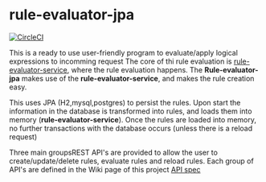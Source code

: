 # rule-evaluator-jpa

[![CircleCI](https://circleci.com/gh/dfpaulino/rule-evaluator-jpa.svg?style=svg)](https://github.com/dfpaulino/rule-evaluator-jpa)

This is a ready to use user-friendly program to evaluate/apply logical expressions to incomming request
The core of thi rule evaluation is [rule-evaluator-service](https://github.com/dfpaulino/ruleEvaluatorService), where the rule evaluation happens.
The **Rule-evaluator-jpa** makes use of the **rule-evaluator-service**, and makes the rule creation easy.

This uses JPA (H2,mysql,postgres) to persist the rules.
Upon start the information in the database is transformed into rules, and loads them into memory (**rule-evaluator-service**).
Once the rules are loaded into memory, no further transactions with the database occurs (unless there is a reload request)

Three main groupsREST API's are provided to allow the user to create/update/delete rules, evaluate rules and reload rules.
Each group of API's are defined in the Wiki page of this project [API spec](https://github.com/dfpaulino/rule-evaluator-jpa/wiki)
